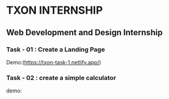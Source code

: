 # TXON INTERNSHIP
## Web Development and Design Internship
### Task - 01 : Create a Landing Page
Demo:(https://txon-task-1.netlify.app/)

### Task - 02 : create a simple calculator
demo:
